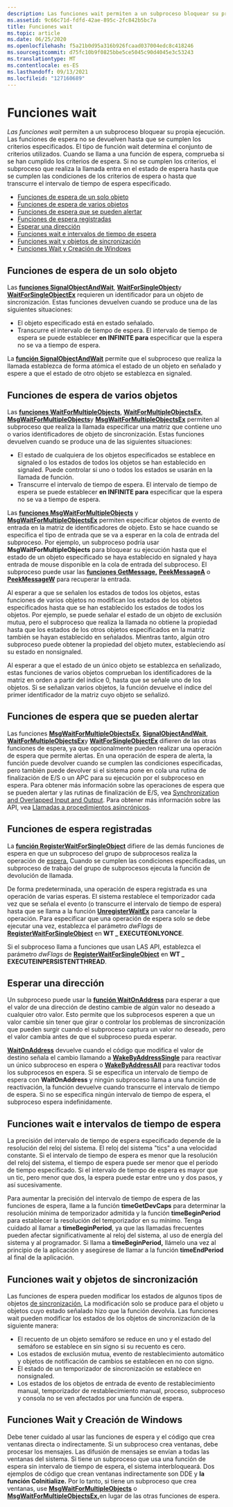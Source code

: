 ```yaml
---
description: Las funciones wait permiten a un subproceso bloquear su propia ejecución.
ms.assetid: 9c66c71d-fdfd-42ae-895c-2fc842b5bc7a
title: Funciones wait
ms.topic: article
ms.date: 06/25/2020
ms.openlocfilehash: f5a21b0d95a316b926fcaad037004edc8c418246
ms.sourcegitcommit: d75fc10b9f0825bbe5ce5045c90d4045e3c53243
ms.translationtype: MT
ms.contentlocale: es-ES
ms.lasthandoff: 09/13/2021
ms.locfileid: "127160689"
---
```

# <a name="wait-functions"></a>Funciones wait

*Las funciones wait* permiten a un subproceso bloquear su propia ejecución. Las funciones de espera no se devuelven hasta que se cumplen los criterios especificados. El tipo de función wait determina el conjunto de criterios utilizados. Cuando se llama a una función de espera, comprueba si se han cumplido los criterios de espera. Si no se cumplen los criterios, el subproceso que realiza la llamada entra en el estado de espera hasta que se cumplen las condiciones de los criterios de espera o hasta que transcurre el intervalo de tiempo de espera especificado.

-   [Funciones de espera de un solo objeto](#single-object-wait-functions)
-   [Funciones de espera de varios objetos](#multiple-object-wait-functions)
-   [Funciones de espera que se pueden alertar](#alertable-wait-functions)
-   [Funciones de espera registradas](#registered-wait-functions)
-   [Esperar una dirección](#waiting-on-an-address)
-   [Funciones wait e intervalos de tiempo de espera](#wait-functions-and-time-out-intervals)
-   [Funciones wait y objetos de sincronización](#wait-functions-and-synchronization-objects)
-   [Funciones Wait y Creación de Windows](#wait-functions-and-creating-windows)

## <a name="single-object-wait-functions"></a>Funciones de espera de un solo objeto

Las [**funciones SignalObjectAndWait**](/windows/win32/api/synchapi/nf-synchapi-signalobjectandwait), [**WaitForSingleObject**](/windows/win32/api/synchapi/nf-synchapi-waitforsingleobject)y [**WaitForSingleObjectEx**](/windows/win32/api/synchapi/nf-synchapi-waitforsingleobjectex) requieren un identificador para un objeto de sincronización. Estas funciones devuelven cuando se produce una de las siguientes situaciones:

-   El objeto especificado está en estado señalado.
-   Transcurre el intervalo de tiempo de espera. El intervalo de tiempo de espera se puede establecer **en INFINITE para** especificar que la espera no se va a tiempo de espera.

La [**función SignalObjectAndWait**](/windows/win32/api/synchapi/nf-synchapi-signalobjectandwait) permite que el subproceso que realiza la llamada establezca de forma atómica el estado de un objeto en señalado y espere a que el estado de otro objeto se establezca en signaled.

## <a name="multiple-object-wait-functions"></a>Funciones de espera de varios objetos

Las [**funciones WaitForMultipleObjects**](/windows/win32/api/synchapi/nf-synchapi-waitformultipleobjects), [**WaitForMultipleObjectsEx**](/windows/win32/api/synchapi/nf-synchapi-waitformultipleobjectsex), [**MsgWaitForMultipleObjects**](/windows/desktop/api/Winuser/nf-winuser-msgwaitformultipleobjects)y [**MsgWaitForMultipleObjectsEx**](/windows/desktop/api/Winuser/nf-winuser-msgwaitformultipleobjectsex) permiten al subproceso que realiza la llamada especificar una matriz que contiene uno o varios identificadores de objeto de sincronización. Estas funciones devuelven cuando se produce una de las siguientes situaciones:

-   El estado de cualquiera de los objetos especificados se establece en signaled o los estados de todos los objetos se han establecido en signaled. Puede controlar si uno o todos los estados se usarán en la llamada de función.
-   Transcurre el intervalo de tiempo de espera. El intervalo de tiempo de espera se puede establecer **en INFINITE para** especificar que la espera no se va a tiempo de espera.

Las [**funciones MsgWaitForMultipleObjects**](/windows/desktop/api/Winuser/nf-winuser-msgwaitformultipleobjects) y [**MsgWaitForMultipleObjectsEx**](/windows/desktop/api/Winuser/nf-winuser-msgwaitformultipleobjectsex) permiten especificar objetos de evento de entrada en la matriz de identificadores de objeto. Esto se hace cuando se especifica el tipo de entrada que se va a esperar en la cola de entrada del subproceso. Por ejemplo, un subproceso podría usar **MsgWaitForMultipleObjects** para bloquear su ejecución hasta que el estado de un objeto especificado se haya establecido en signaled y haya entrada de mouse disponible en la cola de entrada del subproceso. El subproceso puede usar las [**funciones GetMessage,**](/windows/win32/api/winuser/nf-winuser-getmessage) [**PeekMessageA**](/windows/win32/api/winuser/nf-winuser-peekmessagea) o [**PeekMessageW**](/windows/win32/api/winuser/nf-winuser-peekmessagew) para recuperar la entrada.

Al esperar a que se señalen los estados de todos los objetos, estas funciones de varios objetos no modifican los estados de los objetos especificados hasta que se han establecido los estados de todos los objetos. Por ejemplo, se puede señalar el estado de un objeto de exclusión mutua, pero el subproceso que realiza la llamada no obtiene la propiedad hasta que los estados de los otros objetos especificados en la matriz también se hayan establecido en señalados. Mientras tanto, algún otro subproceso puede obtener la propiedad del objeto mutex, estableciendo así su estado en nonsignaled.

Al esperar a que el estado de un único objeto se establezca en señalizado, estas funciones de varios objetos comprueban los identificadores de la matriz en orden a partir del índice 0, hasta que se señale uno de los objetos. Si se señalizan varios objetos, la función devuelve el índice del primer identificador de la matriz cuyo objeto se señalizó.

## <a name="alertable-wait-functions"></a>Funciones de espera que se pueden alertar

Las funciones [**MsgWaitForMultipleObjectsEx**](/windows/desktop/api/Winuser/nf-winuser-msgwaitformultipleobjectsex), [**SignalObjectAndWait**](/windows/win32/api/synchapi/nf-synchapi-signalobjectandwait), [**WaitForMultipleObjectsEx**](/windows/win32/api/synchapi/nf-synchapi-waitformultipleobjectsex)y [**WaitForSingleObjectEx**](/windows/win32/api/synchapi/nf-synchapi-waitforsingleobjectex) difieren de las otras funciones de espera, ya que opcionalmente pueden realizar una operación de espera que permite alertas.  En una operación de espera de alerta, la función puede devolver cuando se cumplen las condiciones especificadas, pero también puede devolver si el sistema pone en cola una rutina de finalización de E/S o un APC para su ejecución por el subproceso en espera. Para obtener más información sobre las operaciones de espera que se pueden alertar y las rutinas de finalización de E/S, vea [Synchronization and Overlapped Input and Output](synchronization-and-overlapped-input-and-output.md). Para obtener más información sobre las API, vea [Llamadas a procedimientos asincrónicos](asynchronous-procedure-calls.md).

## <a name="registered-wait-functions"></a>Funciones de espera registradas

La [**función RegisterWaitForSingleObject**](/windows/desktop/api/WinBase/nf-winbase-registerwaitforsingleobject) difiere de las demás funciones de espera en que un subproceso del grupo de subprocesos realiza la operación de [espera.](../procthread/thread-pooling.md) Cuando se cumplen las condiciones especificadas, un subproceso de trabajo del grupo de subprocesos ejecuta la función de devolución de llamada.

De forma predeterminada, una operación de espera registrada es una operación de varias esperas. El sistema restablece el temporizador cada vez que se señala el evento (o transcurre el intervalo de tiempo de espera) hasta que se llama a la función [**UnregisterWaitEx**](unregisterwaitex.md) para cancelar la operación. Para especificar que una operación de espera solo se debe ejecutar una vez, establezca el parámetro *dwFlags* de [**RegisterWaitForSingleObject**](/windows/desktop/api/WinBase/nf-winbase-registerwaitforsingleobject) en **WT \_ EXECUTEONLYONCE**.

Si el subproceso llama a funciones que usan LAS API, establezca el parámetro *dwFlags* de [**RegisterWaitForSingleObject**](/windows/desktop/api/WinBase/nf-winbase-registerwaitforsingleobject) en **WT \_ EXECUTEINPERSISTENTTHREAD**.

## <a name="waiting-on-an-address"></a>Esperar una dirección

Un subproceso puede usar la [**función WaitOnAddress**](/windows/desktop/api/SynchAPI/nf-synchapi-waitonaddress) para esperar a que el valor de una dirección de destino cambie de algún valor no deseado a cualquier otro valor. Esto permite que los subprocesos esperen a que un valor cambie sin tener que girar o controlar los problemas de sincronización que pueden surgir cuando el subproceso captura un valor no deseado, pero el valor cambia antes de que el subproceso pueda esperar.

[**WaitOnAddress**](/windows/desktop/api/SynchAPI/nf-synchapi-waitonaddress) devuelve cuando el código que modifica el valor de destino señala el cambio llamando a [**WakeByAddressSingle**](/windows/desktop/api/SynchAPI/nf-synchapi-wakebyaddresssingle) para reactivar un único subproceso en espera o [**WakeByAddressAll**](/windows/desktop/api/SynchAPI/nf-synchapi-wakebyaddressall) para reactivar todos los subprocesos en espera. Si se especifica un intervalo de tiempo de espera con **WaitOnAddress** y ningún subproceso llama a una función de reactivación, la función devuelve cuando transcurre el intervalo de tiempo de espera. Si no se especifica ningún intervalo de tiempo de espera, el subproceso espera indefinidamente.

## <a name="wait-functions-and-time-out-intervals"></a>Funciones wait e intervalos de tiempo de espera

La precisión del intervalo de tiempo de espera especificado depende de la resolución del reloj del sistema. El reloj del sistema "tics" a una velocidad constante. Si el intervalo de tiempo de espera es menor que la resolución del reloj del sistema, el tiempo de espera puede ser menor que el período de tiempo especificado. Si el intervalo de tiempo de espera es mayor que un tic, pero menor que dos, la espera puede estar entre uno y dos pasos, y así sucesivamente.

Para aumentar la precisión del intervalo de tiempo de espera de las funciones de espera, llame a la función **timeGetDevCaps** para determinar la resolución mínima de temporizador admitida y la función **timeBeginPeriod** para establecer la resolución del temporizador en su mínimo. Tenga cuidado al llamar a **timeBeginPeriod**, ya que las llamadas frecuentes pueden afectar significativamente al reloj del sistema, al uso de energía del sistema y al programador. Si llama a **timeBeginPeriod,** llámelo una vez al principio de la aplicación y asegúrese de llamar a la función **timeEndPeriod** al final de la aplicación.

## <a name="wait-functions-and-synchronization-objects"></a>Funciones wait y objetos de sincronización

Las funciones de espera pueden modificar los estados de algunos tipos de objetos [de sincronización.](synchronization-objects.md) La modificación solo se produce para el objeto u objetos cuyo estado señalado hizo que la función devolvía. Las funciones wait pueden modificar los estados de los objetos de sincronización de la siguiente manera:

-   El recuento de un objeto semáforo se reduce en uno y el estado del semáforo se establece en sin signo si su recuento es cero.
-   Los estados de exclusión mutua, evento de restablecimiento automático y objetos de notificación de cambios se establecen en no con signo.
-   El estado de un temporizador de sincronización se establece en nonsignaled.
-   Los estados de los objetos de entrada de evento de restablecimiento manual, temporizador de restablecimiento manual, proceso, subproceso y consola no se ven afectados por una función de espera.

## <a name="wait-functions-and-creating-windows"></a>Funciones Wait y Creación de Windows

Debe tener cuidado al usar las funciones de espera y el código que crea ventanas directa o indirectamente. Si un subproceso crea ventanas, debe procesar los mensajes. Las difusión de mensajes se envían a todas las ventanas del sistema. Si tiene un subproceso que usa una función de espera sin intervalo de tiempo de espera, el sistema interbloqueará. Dos ejemplos de código que crean ventanas indirectamente son DDE y **la función CoInitialize.** Por lo tanto, si tiene un subproceso que crea ventanas, use [**MsgWaitForMultipleObjects**](/windows/desktop/api/Winuser/nf-winuser-msgwaitformultipleobjects) o [**MsgWaitForMultipleObjectsEx,**](/windows/desktop/api/Winuser/nf-winuser-msgwaitformultipleobjectsex)en lugar de las otras funciones de espera.

 

 
